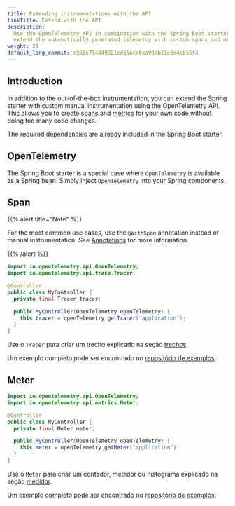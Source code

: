```yaml
---
title: Extending instrumentations with the API
linkTitle: Extend with the API
description:
  Use the OpenTelemetry API in combination with the Spring Boot starter to
  extend the automatically generated telemetry with custom spans and metrics
weight: 21
default_lang_commit: c392c714849921cd56aca8ca99ab11e0e4cb16f4
---
```


## Introduction

In addition to the out-of-the-box instrumentation, you can extend the Spring
starter with custom manual instrumentation using the OpenTelemetry API. This
allows you to create [spans](/docs/concepts/signals/traces/#spans) and
[metrics](/docs/concepts/signals/metrics) for your own code without doing too
many code changes.

The required dependencies are already included in the Spring Boot starter.

## OpenTelemetry

The Spring Boot starter is a special case where `OpenTelemetry` is available as
a Spring bean. Simply inject `OpenTelemetry` into your Spring components.

## Span

{{% alert title="Note" %}}

For the most common use cases, use the `@WithSpan` annotation instead of manual
instrumentation. See [Annotations](../annotations) for more information.

{{% /alert %}}

```java
import io.opentelemetry.api.OpenTelemetry;
import io.opentelemetry.api.trace.Tracer;

@Controller
public class MyController {
  private final Tracer tracer;

  public MyController(OpenTelemetry openTelemetry) {
    this.tracer = openTelemetry.getTracer("application");
  }
}
```

Use o `Tracer` para criar um trecho explicado na seção
[trechos](/docs/languages/java/api/#trechos).

Um exemplo completo pode ser encontrado no [repositório de exemplos].

## Meter

```java
import io.opentelemetry.api.OpenTelemetry;
import io.opentelemetry.api.metrics.Meter;

@Controller
public class MyController {
  private final Meter meter;

  public MyController(OpenTelemetry openTelemetry) {
    this.meter = openTelemetry.getMeter("application");
  }
}
```

Use o `Meter` para criar um contador, medidor ou histograma explicado na seção
[medidor](/docs/languages/java/api/#medidor).

Um exemplo completo pode ser encontrado no [repositório de exemplos].

[repositório de exemplos]:
  https://github.com/open-telemetry/opentelemetry-java-examples/tree/main/spring-native
